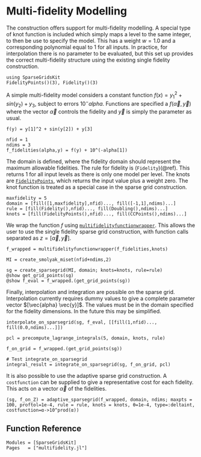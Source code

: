 # Multi-fidelity Modelling
The construction offers support for multi-fidelity modelling.
A special type of knot function is included which simply maps a level to the same integer, to then be use to specify the model.
This has a weight $w=1.0$ and a corresponding polynomial equal to $1$ for all inputs.
In practice, for interpolation there is no parameter to be evaluated, but this set up provides the correct multi-fidelity structure using the existing single fidelity construction.
```@example mf
using SparseGridsKit
FidelityPoints()(3), Fidelity()(3)
```

A simple multi-fidelity model considers a constant function $f(x)=y_1^2 + sin(y_2) + y_3$, subject to errors $10^-alpha$.
Functions are specified a $f(\vec{\alpha},\vec{y})$ where the vector $\vec{\alpha}$ controls the fidelity and $\vec{y}$ is simply the parameter as usual.
```@example mf
f(y) = y[1]^2 + sin(y[2]) + y[3]

nfid = 1
ndims = 3
f_fidelities(alpha,y) = f(y) + 10^(-alpha[1])
```

The domain is defined, where the fidelity domain should represent the maximum allowable fidelities.
The rule for fidelity is (`Fidelity`)(@ref).
This returns $1$ for all input levels as there is only one model per level.
The knots are [`FidelityPoints`](@ref), which returns the input value plus a weight zero.
The knot function is treated as a special case in the sparse grid construction.
```@example mf
maxfidelity = 5
domain = [fill([1,maxfidelity],nfid)..., fill([-1,1],ndims)...]
rule = [fill(Fidelity(),nfid)..., fill(Doubling(),ndims)...]
knots = [fill(FidelityPoints(),nfid)..., fill(CCPoints(),ndims)...]
```

We wrap the function $f$ using [`multifidelityfunctionwrapper`](@ref).
This allows the user to use the single fidelity sparse grid construction, with function calls separated as $z=[\vec{\alpha},\vec{y}]$.
```@example mf
f_wrapped = multifidelityfunctionwrapper(f_fidelities,knots)

MI = create_smolyak_miset(nfid+ndims,2)

sg = create_sparsegrid(MI, domain; knots=knots, rule=rule)
@show get_grid_points(sg)
@show f_eval = f_wrapped.(get_grid_points(sg))
```
Finally, interpolation and integration are possible on the sparse grid.
Interpolation currently requires dummy values to give a complete parameter vector $[\vec{alpha} \vec{y}]$.
The values must be in the domain specified for the fidelity dimensions.
In the future this may be simplified.
```@example mf
interpolate_on_sparsegrid(sg, f_eval, [[fill(1,nfid)..., fill(0.0,ndims)...]])

pcl = precompute_lagrange_integrals(5, domain, knots, rule)

f_on_grid = f_wrapped.(get_grid_points(sg))

# Test integrate_on_sparsegrid
integral_result = integrate_on_sparsegrid(sg, f_on_grid, pcl)
```

It is also possible to use the adaptive sparse grid construction.
A `costfunction` can be supplied to give a representative cost for each fidelity.
This acts on a vector $\vec{α}$ of the fidelities.
```@example mf
(sg, f_on_Z) = adaptive_sparsegrid(f_wrapped, domain, ndims; maxpts = 100, proftol=1e-4, rule = rule, knots = knots, θ=1e-4, type=:deltaint, costfunction=α->10^prod(α))
```

## Function Reference
```@autodocs
Modules = [SparseGridsKit]
Pages   = ["multifidelity.jl"]
```